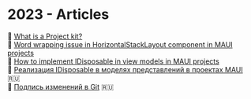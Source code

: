 # 2023 - Articles

:page_facing_up: [What is a Project kit?](https://github.com/alekseynemiro/project-kit)  
:page_facing_up: [Word wrapping issue in HorizontalStackLayout component in MAUI projects](MAUI_HorizontalStackLayout.md)  
:page_facing_up: [How to implement IDisposable in view models in MAUI projects](MAUI_IDisposable.md)  
:page_facing_up: [Реализация IDisposable в моделях представлений в проектах MAUI](MAUI_IDisposable_ru.md) :ru:  
:page_facing_up: [Подпись изменений в Git](Git_GPG_ru.md) :ru:
